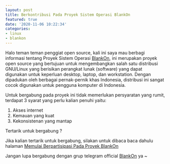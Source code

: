 ```yaml
---
layout: post
title: Berkontribusi Pada Proyek Sistem Operasi BlankOn
featured: true
date: '2020-11-06 10:22:34'
categories:
- linux
- blankon
---
```


Halo teman teman penggiat open source, kali ini saya mau berbagi informasi tentang Proyek Sistem Operasi [BlankOn](https://blankonlinux.or.id/), ini merupakan proyek open source yang bertujuan untuk mengembangkan salah satu distribusi GNU/Linux yang berisikan perangkat lunak (software) yang dapat digunakan untuk keperluan desktop, laptop, dan workstation. Dengan dipadukan oleh berbagai pernak-pernik khas Indonesia, distribusi ini sangat cocok digunakan untuk pengguna komputer di Indonesia.

Untuk bergabung pada proyek ini tidak memerlukan persyaratan yang rumit, terdapat 3 syarat yang perlu kalian penuhi yaitu:

1. Akses internet
2. Kemauan yang kuat
3. Kekonsistenan yang mantap

Tertarik untuk bergabung ?

Jika kalian tertarik untuk bergabung, silakan untuk dibaca baca dahulu halaman [Memulai Berpartisipasi Pada Proyek BlankOn](https://dev.blankonlinux.or.id/Memulai/)

Jangan lupa bergabung dengan grup telegram official [BlankOn](https://t.me/BlankOnLinux) ya ~

